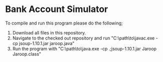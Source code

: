 # Bank Account Simulator

To compile and run this program please do the following;
1. Download all files in this repository.
2. Navigate to the checked out repository and run "C:\path\to\javac.exe -cp jsoup-1.10.1.jar jaroop.java"
3. Run the program with "C:\path\to\java.exe -cp .;jsoup-1.10.1.jar Jaroop Jaroop.class"
